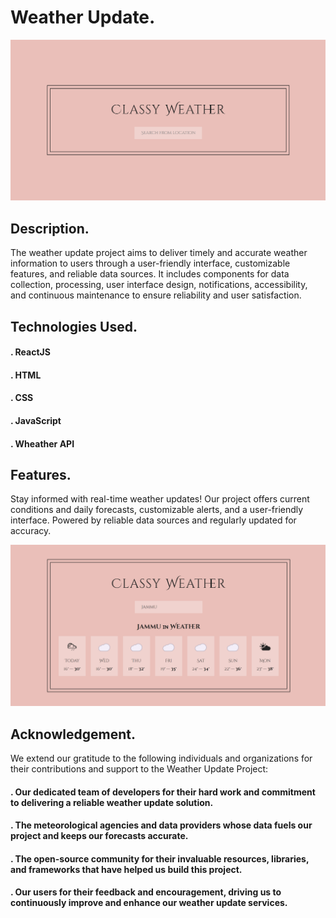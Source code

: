 # Weather Update.
<img width="1107" alt="portfolio-homepage" src="https://github.com/mohitsupolia/Weather_Update/blob/master/src/home-weather.png"><br>

## Description.
The weather update project aims to deliver timely and accurate weather information to users through a user-friendly interface, customizable features, and reliable data sources. It includes components for data collection, processing, user interface design, notifications, accessibility, and continuous maintenance to ensure reliability and user satisfaction.

## Technologies Used.
#### . ReactJS
#### . HTML
#### . CSS
#### . JavaScript
#### . Wheather API

## Features.
Stay informed with real-time weather updates! Our project offers current conditions and daily forecasts, customizable alerts, and a user-friendly interface. Powered by reliable data sources and regularly updated for accuracy.

<img width="1107" alt="portfolio-homepage" src="https://github.com/mohitsupolia/Weather_Update/blob/master/src/weather-update.png"><br>

## Acknowledgement.
We extend our gratitude to the following individuals and organizations for their contributions and support to the Weather Update Project:

#### . Our dedicated team of developers for their hard work and commitment to delivering a reliable weather update solution.
#### . The meteorological agencies and data providers whose data fuels our project and keeps our forecasts accurate.
#### . The open-source community for their invaluable resources, libraries, and frameworks that have helped us build this project.
#### . Our users for their feedback and encouragement, driving us to continuously improve and enhance our weather update services.

